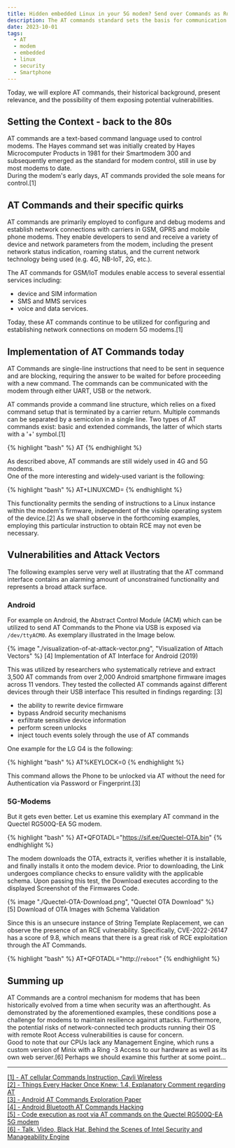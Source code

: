 ```yaml
---
title: Hidden embedded Linux in your 5G modem? Send over Commands as Root!
description: The AT commands standard sets the basis for communication between modems and their host. This standard allows for sending over commands to the embedded linux. Lets talk about that.
date: 2023-10-01
tags:   
  - AT
  - modem
  - embedded
  - linux
  - security
  - Smartphone
---
```

Today, we will explore AT commands, their historical background, present relevance, and the possibility of them exposing potential vulnerabilities.

## Setting the Context - back to the 80s
AT commands are a text-based command language used to control modems.
The Hayes command set was initially created by Hayes Microcomputer Products in 1981 for their Smartmodem 300 and subsequently emerged as the standard for modem control, still in use by most modems to date.  
During the modem's early days, AT commands provided the sole means for control.[1] 

## AT Commands and their specific quirks
AT commands are primarily employed to configure and debug modems and establish network connections with carriers in GSM, GPRS and mobile phone modems. 
They enable developers to send and receive a variety of device and network parameters from the modem, including the present network status indication, roaming status, and the current network technology being used (e.g. 4G, NB-IoT, 2G, etc.). 

The AT commands for GSM/IoT modules enable access to several essential services including:
- device and SIM information
- SMS and MMS services
- voice and data services.

Today, these AT commands continue to be utilized for configuring and establishing network connections on modern 5G modems.[1]

## Implementation of AT Commands today
AT Commands are single-line instructions that need to be sent in sequence and are blocking, requiring the answer to be waited for before proceeding with a new command.
The commands can be communicated with the modem through either UART, USB or the network.

AT commands provide a command line structure, which relies on a fixed command setup that is terminated by a carrier return.
Multiple commands can be separated by a semicolon in a single line.
Two types of AT commands exist: basic and extended commands, the latter of which starts with a '+' symbol.[1]

{% highlight "bash" %}
AT<COMMAND><SUFFIX><DATA>
{% endhighlight %}

As described above, AT commands are still widely used in 4G and 5G modems.  
One of the more interesting and widely-used variant is the following:

{% highlight "bash" %}
AT+LINUXCMD=
{% endhighlight %}

This functionality permits the sending of instructions to a Linux instance within the modem's firmware, independent of the visible operating system of the device.[2]
As we shall observe in the forthcoming examples, employing this particular instruction to obtain RCE may not even be necessary.

## Vulnerabilities and Attack Vectors

The following examples serve very well at illustrating that the AT command interface contains an alarming amount of unconstrained functionality and represents a broad attack surface.

### Android 

For example on Android, the Abstract Control Module (ACM) which can be utilized to send AT Commands to the Phone via USB is exposed via `/dev/ttyACM0`.
As exemplary illustrated in the Image below.

{% image "./visualization-of-at-attack-vector.png", "Visualization of Attach Vectors" %}
[4] Implementation of AT Interface for Android (2019)

This was utilized by researchers who systematically retrieve and extract 3,500 AT commands from over 2,000 Android smartphone firmware images across 11 vendors. 
They tested the collected AT commands against different devices through their USB interface
This resulted in findings regarding: [3]
- the ability to rewrite device firmware
- bypass Android security mechanisms
- exfiltrate sensitive device information
- perform screen unlocks
- inject touch events solely through the use of AT commands

One example for the LG G4 is the following:

{% highlight "bash" %}
AT%KEYLOCK=0
{% endhighlight %}

This command allows the Phone to be unlocked via AT without the need for Authentication via Password or Fingerprint.[3]

### 5G-Modems

But it gets even better. 
Let us examine this exemplary AT command in the Quectel RG500Q-EA 5G modem.

{% highlight "bash" %}
AT+QFOTADL="https://sif.ee/Quectel-OTA.bin"
{% endhighlight %}

The modem downloads the OTA, extracts it, verifies whether it is installable, and finally installs it onto the modem device.
Prior to downloading, the Link undergoes compliance checks to ensure validity with the applicable schema.
Upon passing this test, the Download executes according to the displayed Screenshot of the Firmwares Code.

{% image "./Quectel-OTA-Download.png", "Quectel OTA Download" %}    
[5] Download of OTA Images with Schema Validation

Since this is an unsecure instance of String Template Replacement, we can observe the presence of an RCE vulnerability.
Specifically, CVE-2022-26147 has a score of 9.8, which means that there is a great risk of RCE exploitation through the AT Commands.

{% highlight "bash" %}
AT+QFOTADL="http://`reboot`"
{% endhighlight %}

## Summing up

AT Commands are a control mechanism for modems that has been historically evolved from a time when security was an afterthought.
As demonstrated by the aforementioned examples, these conditions pose a challenge for modems to maintain resilience against attacks.
Furthermore, the potential risks of network-connected tech products running their OS with remote Root Access vulnerabilities is cause for concern.  
Good to note that our CPUs lack any Management Engine, which runs a custom version of Minix with a Ring -3 Access to our hardware as well as its own web server.[6]
Perhaps we should examine this further at some point...

---
<a href="https://www.cavliwireless.com/blog/nerdiest-of-things/an-introduction-to-cellular-at-commands.html" target="_blank">[1] - AT cellular Commands Instruction, Cavli Wireless</a>  
<a href="http://esr.ibiblio.org/?p=7333&cpage=1#comment-1802568" target="_blank">[2] - Things Every Hacker Once Knew: 1.4, Explanatory Comment regarding AT</a>  
<a href="https://www.usenix.org/system/files/conference/usenixsecurity18/sec18-tian.pdf" target="_blank">[3] - Android AT Commands Exploration Paper</a>  
<a href="https://www.securitynewspaper.com/2019/11/14/how-to-use-headphones-or-bluetooth-to-hack-and-take-control-of-any-android-device/" target="_blank">[4] - Android Bluetooth AT Commands Hacking</a>  
<a href="https://nns.ee/blog/2022/06/21/modem-rce2.html" target="_blank">[5] - Code execution as root via AT commands on the Quectel RG500Q-EA 5G modem</a>  
<a href="https://www.youtube.com/watch?v=TsXzDFjXj2s" target="_blank">[6] - Talk, Video, Black Hat, Behind the Scenes of Intel Security and Manageability Engine</a>  
